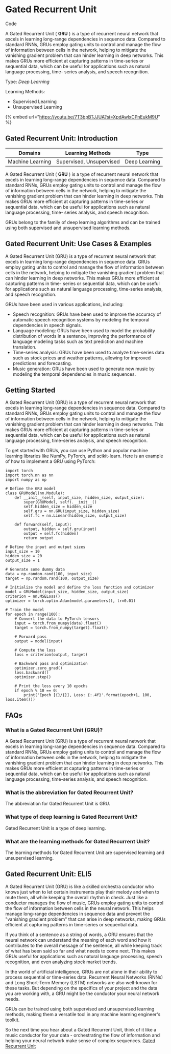 # Gated Recurrent Unit

Code

A Gated Recurrent Unit ( **GRU** ) is a type of recurrent neural network that excels in learning long-range dependencies in sequence data. Compared to standard RNNs, GRUs employ gating units to control and manage the flow of information between cells in the network, helping to mitigate the vanishing gradient problem that can hinder learning in deep networks. This makes GRUs more efficient at capturing patterns in time-series or sequential data, which can be useful for applications such as natural language processing, time- series analysis, and speech recognition.

Type: _Deep Learning_

Learning Methods:

* Supervised Learning
* Unsupervised Learning

{% embed url="https://youtu.be/7T3bpBTJJUA?si=XpdAwlxCPnEukM9U" %}

## Gated Recurrent Unit: Introduction

| Domains          | Learning Methods         | Type          |
| ---------------- | ------------------------ | ------------- |
| Machine Learning | Supervised, Unsupervised | Deep Learning |

A Gated Recurrent Unit ( **GRU** ) is a type of recurrent neural network that excels in learning long-range dependencies in sequence data. Compared to standard RNNs, GRUs employ gating units to control and manage the flow of information between cells in the network, helping to mitigate the vanishing gradient problem that can hinder learning in deep networks. This makes GRUs more efficient at capturing patterns in time-series or sequential data, which can be useful for applications such as natural language processing, time- series analysis, and speech recognition.

GRUs belong to the family of deep learning algorithms and can be trained using both supervised and unsupervised learning methods.

## Gated Recurrent Unit: Use Cases & Examples

A Gated Recurrent Unit (GRU) is a type of recurrent neural network that excels in learning long-range dependencies in sequence data. GRUs employ gating units to control and manage the flow of information between cells in the network, helping to mitigate the vanishing gradient problem that can hinder learning in deep networks. This makes GRUs more efficient at capturing patterns in time- series or sequential data, which can be useful for applications such as natural language processing, time-series analysis, and speech recognition.

GRUs have been used in various applications, including:

* Speech recognition: GRUs have been used to improve the accuracy of automatic speech recognition systems by modeling the temporal dependencies in speech signals.
* Language modeling: GRUs have been used to model the probability distribution of words in a sentence, improving the performance of language modeling tasks such as text prediction and machine translation.
* Time-series analysis: GRUs have been used to analyze time-series data such as stock prices and weather patterns, allowing for improved predictions and forecasting.
* Music generation: GRUs have been used to generate new music by modeling the temporal dependencies in music sequences.

## Getting Started

A Gated Recurrent Unit (GRU) is a type of recurrent neural network that excels in learning long-range dependencies in sequence data. Compared to standard RNNs, GRUs employ gating units to control and manage the flow of information between cells in the network, helping to mitigate the vanishing gradient problem that can hinder learning in deep networks. This makes GRUs more efficient at capturing patterns in time-series or sequential data, which can be useful for applications such as natural language processing, time-series analysis, and speech recognition.

To get started with GRUs, you can use Python and popular machine learning libraries like NumPy, PyTorch, and scikit-learn. Here is an example of how to implement a GRU using PyTorch:

```
import torch
import torch.nn as nn
import numpy as np

# Define the GRU model
class GRUModel(nn.Module):
    def __init__(self, input_size, hidden_size, output_size):
        super(GRUModel, self).__init__()
        self.hidden_size = hidden_size
        self.gru = nn.GRU(input_size, hidden_size)
        self.fc = nn.Linear(hidden_size, output_size)

    def forward(self, input):
        output, hidden = self.gru(input)
        output = self.fc(hidden)
        return output

# Define the input and output sizes
input_size = 10
hidden_size = 20
output_size = 1

# Generate some dummy data
data = np.random.rand(100, input_size)
target = np.random.rand(100, output_size)

# Initialize the model and define the loss function and optimizer
model = GRUModel(input_size, hidden_size, output_size)
criterion = nn.MSELoss()
optimizer = torch.optim.Adam(model.parameters(), lr=0.01)

# Train the model
for epoch in range(100):
    # Convert the data to PyTorch tensors
    input = torch.from_numpy(data).float()
    target = torch.from_numpy(target).float()

    # Forward pass
    output = model(input)

    # Compute the loss
    loss = criterion(output, target)

    # Backward pass and optimization
    optimizer.zero_grad()
    loss.backward()
    optimizer.step()

    # Print the loss every 10 epochs
    if epoch % 10 == 0:
        print('Epoch [{}/{}], Loss: {:.4f}'.format(epoch+1, 100, loss.item()))

```

## FAQs

### What is a Gated Recurrent Unit (GRU)?

A Gated Recurrent Unit (GRU) is a type of recurrent neural network that excels in learning long-range dependencies in sequence data. Compared to standard RNNs, GRUs employ gating units to control and manage the flow of information between cells in the network, helping to mitigate the vanishing gradient problem that can hinder learning in deep networks. This makes GRUs more efficient at capturing patterns in time-series or sequential data, which can be useful for applications such as natural language processing, time-series analysis, and speech recognition.

### What is the abbreviation for Gated Recurrent Unit?

The abbreviation for Gated Recurrent Unit is GRU.

### What type of deep learning is Gated Recurrent Unit?

Gated Recurrent Unit is a type of deep learning.

### What are the learning methods for Gated Recurrent Unit?

The learning methods for Gated Recurrent Unit are supervised learning and unsupervised learning.

## Gated Recurrent Unit: ELI5

A Gated Recurrent Unit (GRU) is like a skilled orchestra conductor who knows just when to let certain instruments play their melody and when to mute them, all while keeping the overall rhythm in check. Just like a conductor manages the flow of music, GRUs employ gating units to control the flow of information between cells in the neural network. This helps manage long-range dependencies in sequence data and prevent the "vanishing gradient problem" that can arise in deep networks, making GRUs efficient at capturing patterns in time-series or sequential data.

If you think of a sentence as a string of words, a GRU ensures that the neural network can understand the meaning of each word and how it contributes to the overall message of the sentence, all while keeping track of what has been said so far and what needs to come next. This makes GRUs useful for applications such as natural language processing, speech recognition, and even analyzing stock market trends.

In the world of artificial intelligence, GRUs are not alone in their ability to process sequential or time-series data. Recurrent Neural Networks (RNNs) and Long Short-Term Memory (LSTM) networks are also well-known for these tasks. But depending on the specifics of your project and the data you are working with, a GRU might be the conductor your neural network needs.

GRUs can be trained using both supervised and unsupervised learning methods, making them a versatile tool in any machine learning engineer's toolkit.

So the next time you hear about a Gated Recurrent Unit, think of it like a music conductor for your data - orchestrating the flow of information and helping your neural network make sense of complex sequences. [Gated Recurrent Unit](https://serp.ai/gated-recurrent-unit/)
